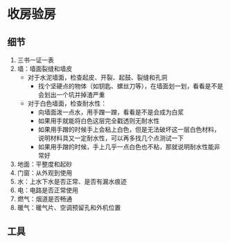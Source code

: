 # 收房验房

## 细节

1. 三书一证一表
2. 墙：墙面裂缝和墙皮
    - 对于水泥墙面，检查起皮、开裂、起鼓、裂缝和孔洞
        - 找个坚硬点的物体（如钥匙、螺丝刀等），在墙面划一划，看看是不是会划出一个坑并掉渣严重
    - 对于白色墙面，检查耐水性：
        - 向墙面泼一点水，用手蹭一蹭，看看是不是会成为白浆
        - 如果用手就能将白色这层完全戳透则无耐水性
        - 如果用手蹭的时候手上会粘上白色，但是无法破坏这一层白色材料，说明材料具又一定耐水性，可以再多找几个点测试一下
        - 如果用手蹭的时候，手上几乎一点白色也不粘，那就说明耐水性能非常好
3. 地面：平整度和起砂
4. 门窗：从外观到使用
5. 水：上水下水是否正常、是否有漏水痕迹
6. 电：电路是否正常使用
7. 燃气：烟道是否畅通
8. 暖气：暖气片、空调预留孔和外机位置


## 工具
